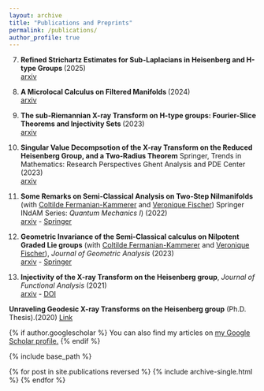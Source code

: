 ```yaml
---
layout: archive
title: "Publications and Preprints"
permalink: /publications/
author_profile: true
---
```

7. <b> Refined Strichartz Estimates for Sub-Laplacians in Heisenberg and H-type Groups </b> (2025) <br/>[arxiv](https://arxiv.org/abs/2501.04415)<br/>

6. <b> A Microlocal Calculus on Filtered Manifolds </b> (2024) <br/>[arxiv](https://arxiv.org/abs/2412.17448)<br/>

5. <b> The sub-Riemannian X-ray Transform on H-type groups: Fourier-Slice Theorems and Injectivity Sets </b>(2023) <br/> [arxiv](https://arxiv.org/abs/2312.00594)<br/>

4. <b> Singular Value Decompsotion of the X-ray Transform on the Reduced Heisenberg Group, and a Two-Radius Theorem</b> Springer, Trends in Mathematics: Research Perspectives Ghent Analysis and PDE Center (2023)<br/> [arxiv](http://arxiv.org/abs/2305.04126)<br/>

3.  <b>Some Remarks on Semi-Classical Analysis on Two-Step Nilmanifolds</b> (with [Coltilde Fermanian-Kammerer](https://perso.math.u-pem.fr/fermanian.clotilde/) and [Veronique Fischer](https://people.bath.ac.uk/vcmf20/))   Springer INdAM Series: <i>Quantum Mechanics I</i>)  (2022)<br/> [arxiv](https://arxiv.org/abs/2211.14273) - [Springer](https://www.springer.com/series/10283)<br/>

2. <b>Geometric Invariance of the Semi-Classical calculus on Nilpotent Graded Lie groups</b> (with [Coltilde Fermanian-Kammerer](https://perso.math.u-pem.fr/fermanian.clotilde/) and [Veronique Fischer](https://people.bath.ac.uk/vcmf20/)),  <i>Journal of Geometric Analysis</i> (2023)<br/>[arxiv](https://arxiv.org/abs/2112.11509) -  [Springer](https://link.springer.com/article/10.1007/s12220-022-01163-z)<br/>

1. <b>Injectivity of the X-ray Transform on the Heisenberg group</b>, <i>Journal of Functional Analysis</i> (2021)<br/>[arxiv](https://arxiv.org/abs/2004.14348) -  [DOI](https://doi.org/10.1016/j.jfa.2020.108886) <br/>

 <b>Unraveling Geodesic X-ray Transforms on the Heisenberg group</b> (Ph.D. Thesis).(2020) [Link](https://escholarship.org/uc/item/2661t4n7)<br/>


{% if author.googlescholar %}
  You can also find my articles on <u><a href="{{author.googlescholar}}">my Google Scholar profile</a>.</u>
{% endif %}

{% include base_path %}

{% for post in site.publications reversed %}
  {% include archive-single.html %}
{% endfor %}

